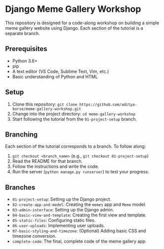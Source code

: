 # Django Meme Gallery Workshop

This repository is designed for a code-along workshop on building a simple meme gallery website using Django.  Each section of the tutorial is a separate branch.

## Prerequisites

*   Python 3.6+
*   pip
*   A text editor (VS Code, Sublime Text, Vim, etc.)
*   Basic understanding of Python and HTML

## Setup

1. Clone this repository: `git clone https://github.com/aditya-borse/meme-gallery-workshop.git`
2. Change into the project directory: `cd meme-gallery-workshop`
3. Start following the tutorial from the `01-project-setup` branch.

## Branching

Each section of the tutorial corresponds to a branch.  To follow along:

1.  `git checkout <branch_name>` (e.g., `git checkout 01-project-setup`)
2.  Read the README for that branch.
3.  Follow the instructions and write the code.
4.  Run the server (`python manage.py runserver`) to test your progress.

## Branches

*   `01-project-setup`: Setting up the Django project.
*   `02-create-app-and-model`: Creating the `memes` app and `Meme` model.
*   `03-admin-interface`: Setting up the Django admin.
*   `04-basic-view-and-template`: Creating the first view and template.
*   `05-static-files`: Configuring static files.
*   `06-user-uploads`: Implementing user uploads.
*   `07-basic-styling-and-timezone`: (Optional) Adding basic CSS and timezone conversion.
*   `complete-code`: The final, complete code of the meme gallery app.
